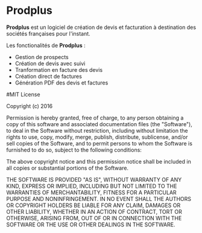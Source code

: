 # Prodplus

**Prodplus** est un logiciel de création de devis et facturation à destination des sociétés françaises pour l'instant.

Les fonctionalités de **Prodplus** :
- Gestion de prospects
- Création de devis avec suivi
- Tranformation en facture des devis
- Création direct de factures
- Génération PDF des devis et factures

#MIT License

Copyright (c) 2016

Permission is hereby granted, free of charge, to any person obtaining a copy of this software and associated documentation files (the "Software"), to deal in the Software without restriction, including without limitation the rights to use, copy, modify, merge, publish, distribute, sublicense, and/or sell copies of the Software, and to permit persons to whom the Software is furnished to do so, subject to the following conditions:

The above copyright notice and this permission notice shall be included in all copies or substantial portions of the Software.

THE SOFTWARE IS PROVIDED "AS IS", WITHOUT WARRANTY OF ANY KIND, EXPRESS OR IMPLIED, INCLUDING BUT NOT LIMITED TO THE WARRANTIES OF MERCHANTABILITY, FITNESS FOR A PARTICULAR PURPOSE AND NONINFRINGEMENT. IN NO EVENT SHALL THE AUTHORS OR COPYRIGHT HOLDERS BE LIABLE FOR ANY CLAIM, DAMAGES OR OTHER LIABILITY, WHETHER IN AN ACTION OF CONTRACT, TORT OR OTHERWISE, ARISING FROM, OUT OF OR IN CONNECTION WITH THE SOFTWARE OR THE USE OR OTHER DEALINGS IN THE SOFTWARE.
